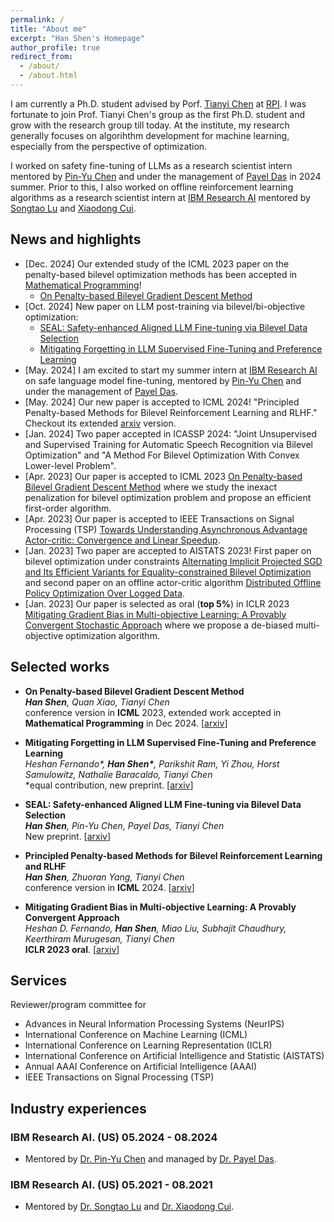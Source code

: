 ```yaml
---
permalink: /
title: "About me"
excerpt: "Han Shen's Homepage"
author_profile: true
redirect_from: 
  - /about/
  - /about.html
---
```



I am currently a Ph.D. student advised by Porf. [Tianyi Chen](https://chentianyi1991.github.io/) at [RPI](https://www.rpi.edu/). I was fortunate to join Prof. Tianyi Chen's group as the first Ph.D. student and grow with the research group till today. At the institute, my research generally focuses on algorihthm development for machine learning, especially from the perspective of optimization.

I worked on safety fine-tuning of LLMs as a research scientist intern mentored by [Pin-Yu Chen](https://sites.google.com/site/pinyuchenpage/) and under the management of [Payel Das](https://scholar.google.com/citations?user=1vs31MgAAAAJ&hl=en) in 2024 summer. 
Prior to this, I also worked on offline reinforcement learning algorithms as a research scientist intern at [IBM Research AI](https://research.ibm.com/artificial-intelligence) mentored by [Songtao Lu](https://sites.google.com/site/lusongtaoee) and [Xiaodong Cui](https://research.ibm.com/people/xiaodong-cui).

<!--
## Research


My research spans the areas of optimization algorithms and machine learning, covering the following topics:

* <b> Bilevel learning </b> Bilevel learning is a general learning framework covering a wide range of topics--adversarial learning, hyper-parameter optimization, meta learning, etc. Our research focuses on the the theory foundation and algorithm design for bilevel training. We aim to advance and improve over the current single-level training paradigm with bilevel training framework.

* <b> Reinforcement learning </b> Solving reinforcement learning problems with both online or offline policy optimization algorithms, along with recent focus on AI alginment with reinforcement learning from human feedback.

* <b> Multi-objective learning </b> Learn multiple things like multiple objective functions, datasets, modalities efficiently.
-->



## News and highlights
* [Dec. 2024] Our extended study of the ICML 2023 paper on the penalty-based bilevel optimization methods has been accepted in [Mathematical Programming](https://link.springer.com/journal/10107)!
  * [On Penalty-based Bilevel Gradient Descent Method](https://arxiv.org/abs/2302.05185) 
* [Oct. 2024] New paper on LLM post-training via bilevel/bi-objective optimization:  
  * [SEAL: Safety-enhanced Aligned LLM Fine-tuning via Bilevel Data Selection](https://arxiv.org/abs/2410.07471)
  * [Mitigating Forgetting in LLM Supervised Fine-Tuning and Preference Learning](https://arxiv.org/abs/2410.15483)
* [May. 2024] I am excited to start my summer intern at [IBM Research AI](https://research.ibm.com/artificial-intelligence) on safe language model fine-tuning, mentored by [Pin-Yu Chen](https://sites.google.com/site/pinyuchenpage/) and under the management of [Payel Das](https://scholar.google.com/citations?user=1vs31MgAAAAJ&hl=en).
* [May. 2024] Our new paper is accepted to ICML 2024! "Principled Penalty-based Methods for Bilevel Reinforcement Learning and RLHF." Checkout its extended [arxiv](https://arxiv.org/abs/2402.06886) version.
* [Jan. 2024] Two paper accepted in ICASSP 2024: "Joint Unsupervised and Supervised Training for Automatic Speech Recognition via Bilevel Optimization" and "A Method For Bilevel Optimization With Convex Lower-level Problem".
* [Apr. 2023] Our paper is accepted to ICML 2023 [On Penalty-based Bilevel Gradient Descent Method](https://arxiv.org/abs/2302.05185) where we study the inexact penalization for bilevel optimization problem and propose an efficient first-order algorithm.
* [Apr. 2023] Our paper is accepted to IEEE Transactions on Signal Processing (TSP) [Towards Understanding Asynchronous Advantage Actor-critic: Convergence and Linear Speedup](https://arxiv.org/abs/2012.15511).
* [Jan. 2023] Two paper are accepted to AISTATS 2023! First paper on bilevel optimization under constraints [Alternating Implicit Projected SGD and Its Efficient Variants for Equality-constrained Bilevel Optimization](https://arxiv.org/abs/2211.07096) and second paper on an offline actor-critic algorithm [Distributed Offline Policy Optimization Over Logged Data](https://hanshen95.github.io/).
* [Jan. 2023] Our paper is selected as oral (<b>top 5%</b>) in ICLR 2023 [Mitigating Gradient Bias in Multi-objective Learning: A Provably Convergent Stochastic Approach](https://arxiv.org/abs/2210.12624) where we propose a de-biased multi-objective optimization algorithm.

<!-- <font color="gray"> </font> -->




## Selected works

* <b>On Penalty-based Bilevel Gradient Descent Method</b>\
*<b>Han Shen</b>, Quan Xiao, Tianyi Chen*\
conference version in <b>ICML</b> 2023, extended work accepted in <b>Mathematical Programming</b> in Dec 2024. [[arxiv](https://arxiv.org/abs/2302.05185)]

* <b>Mitigating Forgetting in LLM Supervised Fine-Tuning and Preference Learning</b>\
  *Heshan Fernando\*, <b>Han Shen\*</b>, Parikshit Ram, Yi Zhou, Horst Samulowitz, Nathalie Baracaldo, Tianyi Chen*\
  \*equal contribution, new preprint. [[arxiv](https://arxiv.org/abs/2410.15483)]
  
* <b>SEAL: Safety-enhanced Aligned LLM Fine-tuning via Bilevel Data Selection</b>\
  *<b>Han Shen</b>, Pin-Yu Chen, Payel Das, Tianyi Chen*\
  New preprint. [[arxiv](https://arxiv.org/abs/2410.07471)]
  
* <b>Principled Penalty-based Methods for Bilevel Reinforcement Learning and RLHF</b>\
*<b>Han Shen</b>, Zhuoran Yang, Tianyi Chen*\
conference version in <b>ICML</b> 2024. [[arxiv](https://arxiv.org/abs/2402.06886)]

* <b>Mitigating Gradient Bias in Multi-objective Learning: A Provably Convergent Approach</b>\
*Heshan D. Fernando, <b>Han Shen</b>, Miao Liu, Subhajit Chaudhury, Keerthiram Murugesan, Tianyi Chen*\
<b>ICLR 2023 oral</b>. [[arxiv](https://arxiv.org/abs/2210.12624)]

<!--
## Under Review or Preprint Version <!-- Submitted for Publications
-->


<!--
## Efficient Training Projects

* (Leader/Co-leader) <b>Prompt Transferability</b>. This system assists users in building a prompt bank, allowing them to save well-trained prompts. It also enables swift access and reuse of these prompts whenever the user requires them on unseen tasks and heterogeneous models.

[![Readme Card](https://github-readme-stats.vercel.app/api/pin/?username=thunlp&repo=Prompt-Transferability)](https://github.com/thunlp/Prompt-Transferability)


## Agents Projects

* (Leader/Co-leader) <b>AgentVerse</b>. AgentVerse provides a framework that streamlines the process of developing custom multi-agent systems using LLMs in user-defined environments. This facilitates the design of more efficient multi-agent systems that can be applied to real-world applications. [[Youtube1](https://www.youtube.com/watch?v=37vcapVCcbM)], [[Youtube2](https://www.youtube.com/watch?v=cbqE6PC9fGQ&t=512s)]

[![Readme Card](https://github-readme-stats.vercel.app/api/pin/?username=OpenBMB&repo=AgentVerse)](https://github.com/OpenBMB/AgentVerse)


* (Member) <b>XAgent</b>. XAgent makes more effective decisions and execute efficient actions to accomplish tasks with an unprecedented degree of autonomy. [[Youtube1](https://www.youtube.com/watch?v=X6dna0O6pCw)], [[Youtube2](https://www.youtube.com/watch?v=LOLRYnQSyC4)]

[![Readme Card](https://github-readme-stats.vercel.app/api/pin/?username=OpenBMB&repo=XAgent)](https://github.com/OpenBMB/XAgent)


* (Member) <b>ChatDev</b>. ChatDev creates customized software using natural language idea through LLM-powered multi-agent collaboration. [[Youtube1](https://www.youtube.com/watch?v=yoAWsIfEzCw)], [[Youtube2](https://www.youtube.com/watch?v=QPBmsgGufXE)]

[![Readme Card](https://github-readme-stats.vercel.app/api/pin/?username=OpenBMB&repo=ChatDev)](https://github.com/OpenBMB/ChatDev)


* (Member) <b>Tool Learning</b>. Tool learning for LLMs, open-source solutions of ChatGPT-Plugins.
  
[![Readme Card](https://github-readme-stats.vercel.app/api/pin/?username=OpenBMB&repo=BMTools)](https://github.com/OpenBMB/BMTools)
-->

<!--
## Teaching
* [Jul. 2022] 
-->




## Services
Reviewer/program committee for
* Advances in Neural Information Processing Systems (NeurIPS)
* International Conference on Machine Learning (ICML) 
* International Conference on Learning Representation (ICLR) 
* International Conference on Artificial Intelligence and Statistic (AISTATS)
* Annual AAAI Conference on Artificial Intelligence (AAAI)
* IEEE Transactions on Signal Processing (TSP)




## Industry experiences

### IBM Research AI. (US) 05.2024 - 08.2024

* Mentored by [Dr. Pin-Yu Chen](https://sites.google.com/site/pinyuchenpage/) and managed by [Dr. Payel Das](https://scholar.google.com/citations?user=1vs31MgAAAAJ&hl=en).

### IBM Research AI. (US) 05.2021 - 08.2021

* Mentored by [Dr. Songtao Lu](https://sites.google.com/site/lusongtaoee) and [Dr. Xiaodong Cui](https://research.ibm.com/people/xiaodong-cui).



